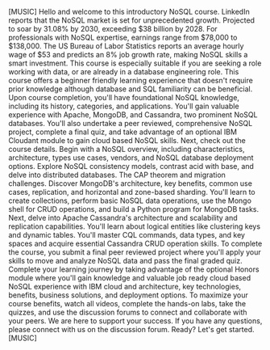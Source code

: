 [MUSIC]
Hello and welcome to this introductory NoSQL course. LinkedIn reports that the NoSQL market
is set for unprecedented growth. Projected to soar by 31.08% by 2030, exceeding $38 billion by 2028. For professionals with NoSQL expertise, earnings range from $78,000 to $138,000. The US Bureau of Labor Statistics reports
an average hourly wage of $53 and predicts an 8% job growth rate,
making NoSQL skills a smart investment. This course is especially suitable if you
are seeking a role working with data, or are already in a database
engineering role. This course offers a beginner friendly
learning experience that doesn't require prior knowledge although database and
SQL familiarity can be beneficial. Upon course completion,
you'll have foundational NoSQL knowledge, including its history,
categories, and applications. You'll gain valuable experience with
Apache, MongoDB, and Cassandra, two prominent NoSQL databases. You'll also undertake a peer reviewed, comprehensive NoSQL project,
complete a final quiz, and take advantage of an optional IBM Cloudant
module to gain cloud based NoSQL skills. Next, check out the course details. Begin with a NoSQL overview,
including characteristics, architecture, types use cases, vendors, and
NoSQL database deployment options. Explore NoSQL consistency models,
contrast acid with base, and delve into distributed databases. The CAP theorem and migration challenges. Discover MongoDB's architecture,
key benefits, common use cases, replication, and horizontal and
zone-based sharding. You'll learn to create collections,
perform basic NoSQL data operations, use the Mongo shell for CRUD operations, and
build a Python program for MongoDB tasks. Next, delve into Apache Cassandra's
architecture and scalability and replication capabilities. You'll learn about logical entities
like clustering keys and dynamic tables. You'll master CQL commands, data types, and key spaces and acquire essential
Cassandra CRUD operation skills. To complete the course, you submit a final
peer reviewed project where you'll apply your skills to move and analyze
NoSQL data and pass the final graded quiz. Complete your learning journey by taking
advantage of the optional Honors module where you'll gain knowledge and valuable
job ready cloud based NoSQL experience with IBM cloud and architecture,
key technologies, benefits, business solutions, and
deployment options. To maximize your course benefits,
watch all videos, complete the hands-on labs,
take the quizzes, and use the discussion forums to connect and
collaborate with your peers. We are here to support your success. If you have any questions, please
connect with us on the discussion forum. Ready? Let's get started. [MUSIC]